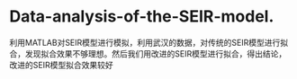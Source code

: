 # Data-analysis-of-the-SEIR-model.
利用MATLAB对SEIR模型进行模拟，利用武汉的数据，对传统的SEIR模型进行拟合，发现拟合效果不够理想。然后我们用改进的SEIR模型进行拟合，得出结论，改进的SEIR模型拟合效果较好
